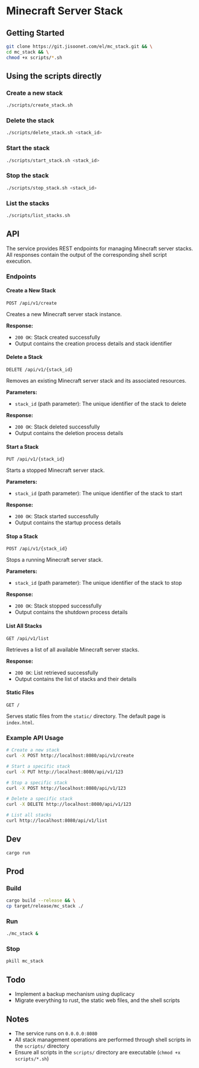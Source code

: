 # Minecraft Server Stack

## Getting Started

```bash
git clone https://git.jisoonet.com/el/mc_stack.git && \
cd mc_stack && \
chmod +x scripts/*.sh
```

## Using the scripts directly

### Create a new stack

```bash
./scripts/create_stack.sh
```

### Delete the stack

```bash
./scripts/delete_stack.sh <stack_id>
```

### Start the stack

```bash
./scripts/start_stack.sh <stack_id>
```

### Stop the stack

```bash
./scripts/stop_stack.sh <stack_id>
```

### List the stacks

```bash
./scripts/list_stacks.sh
```

## API

The service provides REST endpoints for managing Minecraft server stacks. All responses contain the output of the corresponding shell script execution.

### Endpoints

#### Create a New Stack

```
POST /api/v1/create
```

Creates a new Minecraft server stack instance.

**Response:**

- `200 OK`: Stack created successfully
- Output contains the creation process details and stack identifier

#### Delete a Stack

```
DELETE /api/v1/{stack_id}
```

Removes an existing Minecraft server stack and its associated resources.

**Parameters:**

- `stack_id` (path parameter): The unique identifier of the stack to delete

**Response:**

- `200 OK`: Stack deleted successfully
- Output contains the deletion process details

#### Start a Stack

```
PUT /api/v1/{stack_id}
```

Starts a stopped Minecraft server stack.

**Parameters:**

- `stack_id` (path parameter): The unique identifier of the stack to start

**Response:**

- `200 OK`: Stack started successfully
- Output contains the startup process details

#### Stop a Stack

```
POST /api/v1/{stack_id}
```

Stops a running Minecraft server stack.

**Parameters:**

- `stack_id` (path parameter): The unique identifier of the stack to stop

**Response:**

- `200 OK`: Stack stopped successfully
- Output contains the shutdown process details

#### List All Stacks

```
GET /api/v1/list
```

Retrieves a list of all available Minecraft server stacks.

**Response:**

- `200 OK`: List retrieved successfully
- Output contains the list of stacks and their details

#### Static Files

```
GET /
```

Serves static files from the `static/` directory. The default page is `index.html`.

### Example API Usage

```bash
# Create a new stack
curl -X POST http://localhost:8080/api/v1/create

# Start a specific stack
curl -X PUT http://localhost:8080/api/v1/123

# Stop a specific stack
curl -X POST http://localhost:8080/api/v1/123

# Delete a specific stack
curl -X DELETE http://localhost:8080/api/v1/123

# List all stacks
curl http://localhost:8080/api/v1/list
```

## Dev

```bash
cargo run
```

## Prod

### Build

```bash
cargo build --release && \
cp target/release/mc_stack ./
```

### Run

```bash
./mc_stack &
```

### Stop

```bash
pkill mc_stack
```

## Todo

- Implement a backup mechanism using duplicacy
- Migrate everything to rust, the static web files, and the shell scripts

## Notes

- The service runs on `0.0.0.0:8080`
- All stack management operations are performed through shell scripts in the `scripts/` directory
- Ensure all scripts in the `scripts/` directory are executable (`chmod +x scripts/*.sh`)
